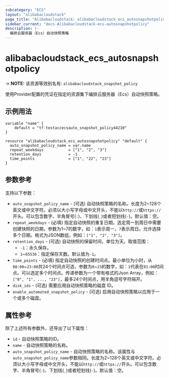 ```yaml
---
subcategory: "ECS"
layout: "alibabacloudstack"
page_title: "Alibabacloudstack: alibabacloudstack_ecs_autosnapshotpolicy"
sidebar_current: "docs-Alibabacloudstack-ecs-autosnapshotpolicy"
description: |- 
  编排云服务器（Ecs）自动快照策略
---
```


# alibabacloudstack_ecs_autosnapshotpolicy
-> **NOTE:** 该资源等效别名有: `alibabacloudstack_snapshot_policy`

使用Provider配置的凭证在指定的资源集下编排云服务器（Ecs）自动快照策略。

## 示例用法

```hcl
variable "name" {
    default = "tf-testaccecsauto_snapshot_policy44210"
}

resource "alibabacloudstack_ecs_autosnapshotpolicy" "default" {
  auto_snapshot_policy_name = var.name
  repeat_weekdays           = ["1", "2", "3"]
  retention_days            = -1
  time_points               = ["1", "22", "23"]
}
```

## 参数参考

支持以下参数：

  * `auto_snapshot_policy_name` - (可选) 自动快照策略的名称。长度为2~128个英文或中文字符。必须以大小写字母或中文开头，不能以`http://`或`https://`开头。可以包含数字、半角冒号(`:`)、下划线(`_`)或者短划线(`-`)。默认值：空。
  * `repeat_weekdays` - (必填) 指定自动快照的重复日期。选定周一到周日中需要创建快照的日期，参数为1~7的数字，如：`1`表示周一，`7`表示周日。允许选择多个日期。格式为JSON数组，例如：`["1", "2", "3"]`。
  * `retention_days` - (可选) 自动快照的保留时间，单位为天。取值范围：
    - `-1`：永久保存。
    - `1`~`65536`：指定保存天数。默认值为`-1`。
  * `time_points` - (必填) 指定自动快照的创建时间点。最小单位为小时，从`00:00`~`23:00`共24个时间点可选，参数为`0`~`23`的数字，如：`1`代表在`01:00`时间点。可以选定多个时间点。传递参数为一个带有格式的Json Array，例如：`["0", "1", ..., "23"]`，最多24个时间点，用半角逗号字符隔开。
  * `disk_ids` - (可选) 需要应用自动快照策略的磁盘 ID。
  * `enable_automated_snapshot_policy` - (可选) 启用自动快照策略以应用于一个或多个磁盘。

## 属性参考

除了上述所有参数外，还导出了以下属性：

  * `id` - 自动快照策略的ID。
  * `name` - 自动快照策略的名称。
  * `auto_snapshot_policy_name` - 自动快照策略的名称。该属性与`auto_snapshot_policy_name`参数相同。长度为2~128个英文或中文字符。必须以大小写字母或中文开头，不能以`http://`或`https://`开头。可以包含数字、半角冒号(`:`)、下划线(`_`)或者短划线(`-`)。默认值：空。